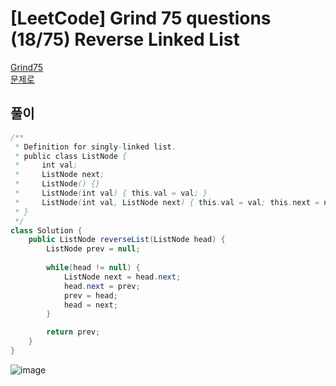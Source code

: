 # [LeetCode] Grind 75 questions (18/75) Reverse Linked List
<a href="https://www.techinterviewhandbook.org/grind75" target="_blank">Grind75</a>  
<a href="https://leetcode.com/problems/reverse-linked-list/" target="_blank">문제로</a>

## 풀이
```java
/**
 * Definition for singly-linked list.
 * public class ListNode {
 *     int val;
 *     ListNode next;
 *     ListNode() {}
 *     ListNode(int val) { this.val = val; }
 *     ListNode(int val, ListNode next) { this.val = val; this.next = next; }
 * }
 */
class Solution {
    public ListNode reverseList(ListNode head) {
        ListNode prev = null;
        
        while(head != null) {
            ListNode next = head.next;
            head.next = prev;
            prev = head;
            head = next;
        }

        return prev;
    }
}
```

![image](https://github.com/nullnull-kim/nullnull-kim.github.io/assets/77221161/f7f1c2f6-a29f-4514-a808-ba98fd1e4ce0)
